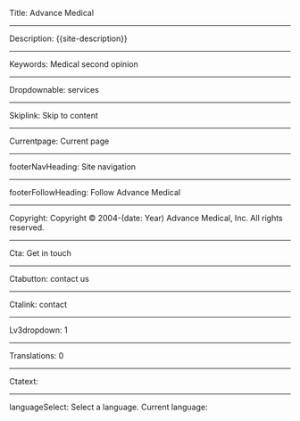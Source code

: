Title: Advance Medical

----

Description: {{site-description}}

----

Keywords: Medical second opinion

----

Dropdownable: services

----

Skiplink: Skip to content

----

Currentpage: Current page

----

footerNavHeading: Site navigation

----

footerFollowHeading: Follow Advance Medical

----

Copyright: Copyright © 2004-(date: Year) Advance Medical, Inc. All rights reserved.

----

Cta: Get in touch

----

Ctabutton: contact us

----

Ctalink: contact

----

Lv3dropdown: 1

----

Translations: 0

----

Ctatext:

----

languageSelect: Select a language. Current language:

